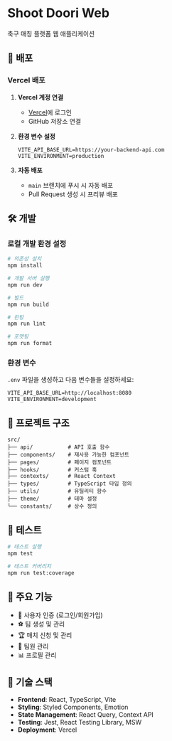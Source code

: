 # Shoot Doori Web

축구 매칭 플랫폼 웹 애플리케이션

## 🚀 배포

### Vercel 배포

1. **Vercel 계정 연결**
   - [Vercel](https://vercel.com)에 로그인
   - GitHub 저장소 연결

2. **환경 변수 설정**

   ```
   VITE_API_BASE_URL=https://your-backend-api.com
   VITE_ENVIRONMENT=production
   ```

3. **자동 배포**
   - `main` 브랜치에 푸시 시 자동 배포
   - Pull Request 생성 시 프리뷰 배포

## 🛠️ 개발

### 로컬 개발 환경 설정

```bash
# 의존성 설치
npm install

# 개발 서버 실행
npm run dev

# 빌드
npm run build

# 린팅
npm run lint

# 포맷팅
npm run format
```

### 환경 변수

`.env` 파일을 생성하고 다음 변수들을 설정하세요:

```env
VITE_API_BASE_URL=http://localhost:8080
VITE_ENVIRONMENT=development
```

## 📁 프로젝트 구조

```
src/
├── api/           # API 호출 함수
├── components/    # 재사용 가능한 컴포넌트
├── pages/         # 페이지 컴포넌트
├── hooks/         # 커스텀 훅
├── contexts/      # React Context
├── types/         # TypeScript 타입 정의
├── utils/         # 유틸리티 함수
├── theme/         # 테마 설정
└── constants/     # 상수 정의
```

## 🧪 테스트

```bash
# 테스트 실행
npm test

# 테스트 커버리지
npm run test:coverage
```

## 📝 주요 기능

- 🔐 사용자 인증 (로그인/회원가입)
- ⚽ 팀 생성 및 관리
- 🏆 매치 신청 및 관리
- 👥 팀원 관리
- 📊 프로필 관리

## 🔧 기술 스택

- **Frontend**: React, TypeScript, Vite
- **Styling**: Styled Components, Emotion
- **State Management**: React Query, Context API
- **Testing**: Jest, React Testing Library, MSW
- **Deployment**: Vercel

